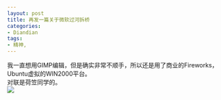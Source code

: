 ```yaml
---
layout: post
title: 再发一篇关于微软过河拆桥
categories:
- Diandian
tags:
- 精神, 
---
```

我一直想用GIMP编辑，但是确实非常不顺手，所以还是用了商业的Fireworks，Ubuntu虚拟的WIN2000平台。
<br />对联是荷笠同学的。
<br />
<img src="http://m3.img.srcdd.com/farm4/d/2012/0627/10/B2EB963E89D436209EE9BF6B8979ADC0_B500_900_500_324.PNG" />